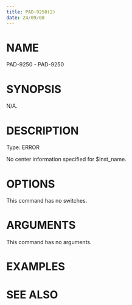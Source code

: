 ```yaml
---
title: PAD-9250(2)
date: 24/09/08
---
```


# NAME

PAD-9250 - PAD-9250

# SYNOPSIS

N/A.

# DESCRIPTION

Type: ERROR

No center information specified for $inst_name.

# OPTIONS

This command has no switches.

# ARGUMENTS

This command has no arguments.

# EXAMPLES

# SEE ALSO
